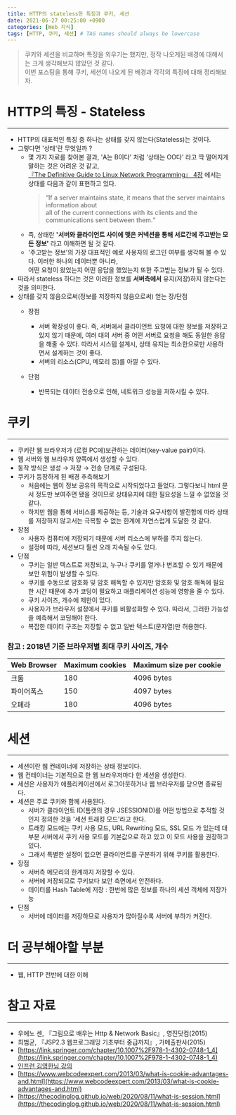 ```yaml
---
title: HTTP의 stateless한 특징과 쿠키, 세션
date: 2021-06-27 00:25:00 +0900
categories: [Web 지식]
tags: [HTTP, 쿠키, 세션] # TAG names should always be lowercase
---
```


> 쿠키와 세션을 비교하며 특징을 외우기는 했지만, 정작 나오게된 배경에 대해서는 크게 생각해보지 않았던 것 같다. <br>
> 이번 포스팅을 통해 쿠키, 세션이 나오게 된 배경과 각각의 특징에 대해 정리해보자.

# HTTP의 특징 - Stateless
---
- HTTP의 대표적인 특징 중 하나는 상태를 갖지 않는다(Stateless)는 것이다.
- 그렇다면 '상태'란 무엇일까 ?
  - 몇 가지 자료를 찾아본 결과, 'A는 B이다' 처럼 '상태는 OO다' 라고 딱 떨어지게 말하는 것은 어려운 것 같고, <br>
  [『The Definitive Guide to Linux Network Programming』 4장](https://link.springer.com/chapter/10.1007%2F978-1-4302-0748-1_4) 에서는 상태를 다음과 같이 표현하고 있다.
    > <q>If a server maintains state, it means that the server maintains information about <br>
    > all of the current connections with its clients and the communications sent between them.</q>
  - 즉, 상태란 **'서버와 클라이언트 사이에 맺은 커넥션을 통해 서로간에 주고받는 모든 정보'** 라고 이해하면 될 것 같다.
  - '주고받는 정보'의 가장 대표적인 예로 사용자의 로그인 여부를 생각해 볼 수 있다. 이러한 하나의 데이터뿐 아니라, <br>
  어떤 요청이 왔었는지 어떤 응답을 했었는지 또한 주고받는 정보가 될 수 있다.
- 따라서 stateless 하다는 것은 이러한 정보를 **서버측에서** 유지(저장)하지 않는다는 것을 의미한다.
- 상태를 갖지 않음으로써(정보를 저장하지 않음으로써) 얻는 장/단점
  - 장점
    - 서버 확장성이 좋다. 즉, 서버에서 클라이언트 요청에 대한 정보를 저장하고 있지 않기 때문에, 여러 대의 서버 중 어떤 서버로 요청을 해도 동일한 응답을 해줄 수 있다.
     따라서 시스템 설계시, 상태 유지는 최소한으로만 사용하면서 설계하는 것이 좋다.
    - 서버의 리소스(CPU, 메모리 등)를 아낄 수 있다.

  - 단점
    - 반복되는 데이터 전송으로 인해, 네트워크 성능을 저하시킬 수 있다.

# 쿠키
---
- 쿠키란 웹 브라우저가 (로컬 PC에)보관하는 데이터(key-value pair)이다.
- 웹 서버와 웹 브라우저 양쪽에서 생성할 수 있다.
- 동작 방식은 생성 → 저장 → 전송 단계로 구성된다.
- 쿠키가 등장하게 된 배경 추측해보기
  - 처음에는 웹이 정보 공유의 목적으로 시작되었다고 들었다. 그렇다보니 html 문서 정도만 보여주면 됐을 것이므로 상태유지에 대한 필요성을 느낄 수 없었을 것 같다.
  - 하지만 웹을 통해 서비스를 제공하는 등, 기술과 요구사항이 발전함에 따라 상태를 저장하지 않고서는 극복할 수 없는 한계에 자연스럽게 도달한 것 같다.
- 장점
  - 사용자 컴퓨터에 저장되기 때문에 서버 리소스에 부하를 주지 않는다.
  - 설정에 따라, 세션보다 훨씬 오래 지속될 수도 있다.
- 단점
  - 쿠키는 일반 텍스트로 저장되고, 누구나 쿠키를 열거나 변조할 수 있기 때문에 보안 위험이 발생할 수 있다.
  - 쿠키를 수동으로 암호화 및 암호 해독할 수 있지만 암호화 및 암호 해독에 필요한 시간 때문에 추가 코딩이 필요하고 애플리케이션 성능에 영향을 줄 수 있다.
  - 쿠키 사이즈, 개수에 제한이 있다.
  - 사용자가 브라우저 설정에서 쿠키를 비활성화할 수 있다. 따라서, 그러한 가능성을 예측해서 코딩해야 한다.
  - 복잡한 데이터 구조는 저장할 수 없고 일반 텍스트(문자열)만 허용한다.

### 참고 : 2018년 기준 브라우저별 최대 쿠키 사이즈, 개수

| Web Browser  | Maximum cookies | Maximum size per cookie |
|---|--------|--------|
| 크롬 |  180 | 4096 bytes |
| 파이어폭스 | 150 | 4097 bytes |
| 오페라 | 180 | 4096 bytes

# 세션
---
- 세션이란 웹 컨테이너에 저장하는 상태 정보이다.
- 웹 컨테이너는 기본적으로 한 웹 브라우저마다 한 세션을 생성한다.
- 세션은 사용자가 애플리케이션에서 로그아웃하거나 웹 브라우저를 닫으면 종료된다.
- 세션은 주로 쿠키와 함께 사용된다.
  - 서버가 클라이언트 ID(톰캣의 경우 JSESSIONID)를 어떤 방법으로 추적할 것인지 정의한 것을 '세션 트래킹 모드'라고 한다.
  - 트래킹 모드에는 쿠키 사용 모드, URL Rewriting 모드, SSL 모드 가 있는데 대부분 서버에서 쿠키 사용 모드를 기본값으로 하고 있고 이 모드 사용을 권장하고 있다.
  - 그래서 특별한 설정이 없으면 클라이언트를 구분하기 위해 쿠키를 활용한다.
- 장점
  - 서버측 메모리의 한계까지 저장할 수 있다.
  - 서버에 저장되므로 쿠키보다 보안 측면에서 안전하다.
  - 데이터를 Hash Table에 저장 : 한번에 많은 정보를 하나의 세션 객체에 저장가능
- 단점
  - 서버에 데이터를 저장하므로 사용자가 많아질수록 서버에 부하가 커진다.

# 더 공부해야할 부분
---
- 웹, HTTP 전반에 대한 이해

# 참고 자료
---
- 우에노 센, 『그림으로 배우는 Http & Network Basic』, 영진닷컴(2015)
- 최범균, 『JSP2.3 웹프로그래밍 기초부터 중급까지』, 가메출판사(2015)
- [https://link.springer.com/chapter/10.1007%2F978-1-4302-0748-1_4](https://link.springer.com/chapter/10.1007%2F978-1-4302-0748-1_4)
- [인프런 김영한님 강의](https://www.inflearn.com/course/http-%EC%9B%B9-%EB%84%A4%ED%8A%B8%EC%9B%8C%ED%81%AC/dashboard)
- [https://www.webcodeexpert.com/2013/03/what-is-cookie-advantages-and.html](https://www.webcodeexpert.com/2013/03/what-is-cookie-advantages-and.html)
- [https://thecodinglog.github.io/web/2020/08/11/what-is-session.html](https://thecodinglog.github.io/web/2020/08/11/what-is-session.html)
